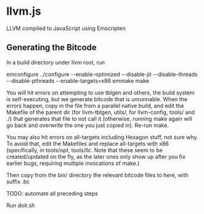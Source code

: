 llvm.js
=======

LLVM compiled to JavaScript using Emscripten


Generating the Bitcode
----------------------

In a build directory under llvm root, run

  emconfigure ../configure --enable-optimized --disable-jit --disable-threads --disable-pthreads --enable-targets=x86
  emmake make

You will hit errors on attempting to use tblgen and others, the build system is self-executing, but we generate bitcode that is unrunnable. When the errors happen, copy in the file from a parallel native build, and edit the Makefile of the parent dir (for llvm-tblgen, utils/, for llvm-config, tools/ and ./) that generates that file to not call it (otherwise, running make again will go back and overwrite the one you just copied in). Re-run make.

You may also hit errors on all-targets including Hexagon stuff, not sure why. To avoid that, edit the Makefiles and replace all-targets with x86 (specifically, in tools/opt, tools/llc. Note that these seem to be created/updated on the fly, as the later ones only show up after you fix earlier bugs, requiring multiple invocations of make.)

Then copy from the bin/ directory the relevant bitcode files to here, with suffix .bc

TODO: automate all preceding steps

Run doit.sh

